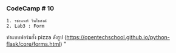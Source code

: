 ### CodeCamp # 10
    1. รชานนท์ วินไธสงค์
    2. Lab3 : Form
ทำแบบฟอร์มสั่ง pizza ดังรูป  (https://opentechschool.github.io/python-flask/core/forms.html)
" 

